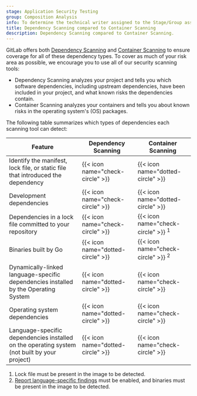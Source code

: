 ```yaml
---
stage: Application Security Testing
group: Composition Analysis
info: To determine the technical writer assigned to the Stage/Group associated with this page, see https://handbook.gitlab.com/handbook/product/ux/technical-writing/#assignments
title: Dependency Scanning compared to Container Scanning
description: Dependency Scanning compared to Container Scanning.
---
```


GitLab offers both [Dependency Scanning](dependency_scanning/_index.md) and
[Container Scanning](container_scanning/_index.md) to ensure coverage for all of these
dependency types. To cover as much of your risk area as possible, we encourage you to use all of our
security scanning tools:

- Dependency Scanning analyzes your project and tells you which software dependencies,
  including upstream dependencies, have been included in your project, and what known
  risks the dependencies contain.
- Container Scanning analyzes your containers and tells you about known risks in the operating
  system's (OS) packages.

The following table summarizes which types of dependencies each scanning tool can detect:

| Feature                                                                                      | Dependency Scanning | Container Scanning              |
|----------------------------------------------------------------------------------------------|---------------------|---------------------------------|
| Identify the manifest, lock file, or static file that introduced the dependency              | {{< icon name="check-circle" >}}  | {{< icon name="dotted-circle" >}}             |
| Development dependencies                                                                     | {{< icon name="check-circle" >}}  | {{< icon name="dotted-circle" >}}             |
| Dependencies in a lock file committed to your repository                                     | {{< icon name="check-circle" >}}  | {{< icon name="check-circle" >}} <sup>1</sup> |
| Binaries built by Go                                                                         | {{< icon name="dotted-circle" >}} | {{< icon name="check-circle" >}} <sup>2</sup> |
| Dynamically-linked language-specific dependencies installed by the Operating System          | {{< icon name="dotted-circle" >}} | {{< icon name="check-circle" >}}              |
| Operating system dependencies                                                                | {{< icon name="dotted-circle" >}} | {{< icon name="check-circle" >}}              |
| Language-specific dependencies installed on the operating system (not built by your project) | {{< icon name="dotted-circle" >}} | {{< icon name="check-circle" >}}              |

1. Lock file must be present in the image to be detected.
1. [Report language-specific findings](container_scanning/_index.md#report-language-specific-findings) must be enabled, and binaries must be present in the image to be detected.

